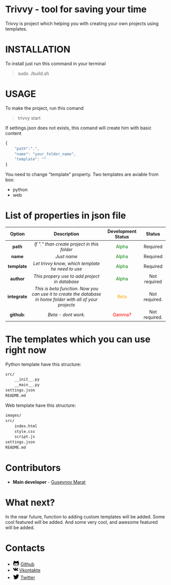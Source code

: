 # Trivvy - tool for saving your time 
Trivvy is project which helping you with creating your own projects using templates.

# INSTALLATION
To install just run this command in your terminal
>sudo ./build.sh
# USAGE
To make the project, run this comand
> trivvy start

If settings.json does not exists, this comand will create him with basic content
```javascript
{
    "path":".",
    "name": "your_folder_name",
    "template": ""
}
```
You need to change "template" property. Two templates are aviable from box:
* python
* web

# List of properties in json file
| Option | Description | Development Status | Status|
|:------:|:-----------:|:------------------:|:-----:|
|**path**|*If "." than create project in this folder* | <span style="color:green">Alpha<span> | Required |
|**name**|*Just name*| <span style="color:green">Alpha<span>| Required|  
|**template**| *Let trivvy know, which template he need to use* | <span style="color:green">Alpha<span> | Required |
|**author**| *This propery use to add project in database* | <span style="color:green">Alpha<span> | Not required |   
|**integrate**| *This is beta function. Now you can use it to create the database in home folder with all of your projects* | <span style="color:orange">Beta<span> | Not required. |
|**github**:|  *Beta - dont work.*  | <span style="color:red">Gamma?<span> | Not required.|

# The templates which you can use right now
Python template have this structure:
```bash
src/
    __init__.py
    __main__.py
settings.json
README.md
```

Web template have this structure:
```bash
images/
src/
    index.html
    style.css
    script.js
settings.json
README.md
```

# Contributors
* **Main developer** - [Guseynov Marat](https://github.com/parsifloor)

# What next?
In the near future, function to adding custom templates will be added.
Some cool featured will be added.
And some very cool, and awesome featured will be added.

# Contacts
* ![github](icons/github.png) [Github](https://github.com/parsifloor)
* ![vl](icons/vk.png) [Vkontakte](https://vk.com/id263838377)
* ![twitter](icons/twitter.png) [Twitter](https://twitter.com/hQECDuaUbjVQGKa?s=09)